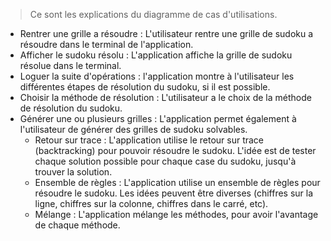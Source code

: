 > Ce sont les explications du diagramme de cas d'utilisations.

- Rentrer une grille a résoudre : L'utilisateur rentre une grille de sudoku a résoudre dans le terminal de l'application.
- Afficher le sudoku résolu : L'application affiche la grille de sudoku résolue dans le terminal.
- Loguer la suite d'opérations : l'application montre à l'utilisateur les différentes étapes de résolution du sudoku, si il est possible.
- Choisir la méthode de résolution : L'utilisateur a le choix de la méthode de résolution du sudoku.
- Générer une ou plusieurs grilles : L'application permet également à l'utilisateur de générer des grilles de sudoku solvables.
    - Retour sur trace : L'application utilise le retour sur trace (backtracking) pour pouvoir résoudre le sudoku. L'idée est de tester chaque solution possible pour chaque case du sudoku, jusqu'à trouver la solution.
    - Ensemble de règles : L'application utilise un ensemble de règles pour résoudre le sudoku. Les idées peuvent être diverses (chiffres sur la ligne, chiffres sur la colonne, chiffres dans le carré, etc).
    - Mélange : L'application mélange les méthodes, pour avoir l'avantage de chaque méthode.